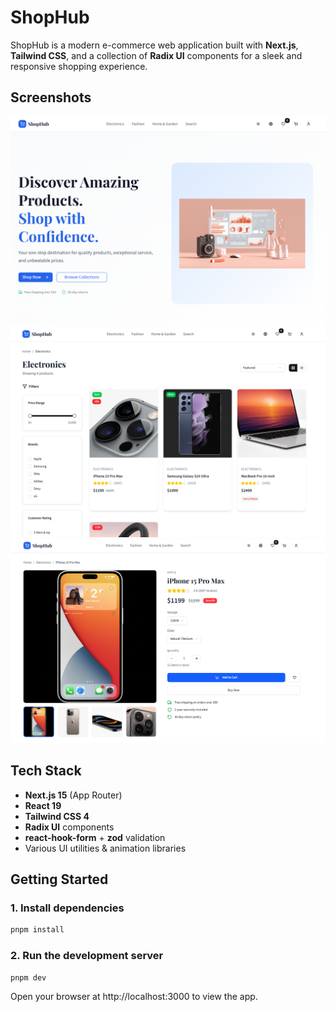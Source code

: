 # ShopHub

ShopHub is a modern e-commerce web application built with **Next.js**, **Tailwind CSS**, and a collection of **Radix UI** components for a sleek and responsive shopping experience.

## Screenshots

![Screenshot 1](/sample1.png)
![Screenshot 2](/sample2.png)
![Screenshot 3](/sample3.png)

## Tech Stack

- **Next.js 15** (App Router)
- **React 19**
- **Tailwind CSS 4**
- **Radix UI** components
- **react-hook-form** + **zod** validation
- Various UI utilities & animation libraries

## Getting Started

### 1. Install dependencies

```bash
pnpm install
```
### 2. Run the development server

```bash
pnpm dev
```

Open your browser at http://localhost:3000 to view the app.
